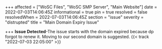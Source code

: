+++
affected = ["WoSC Files", "WoSC SMP Server", "Main Website"]
date = 2022-07-03T14:06:45Z
informational = true
pin = true
resolved = false
resolvedWhen = 2022-07-03T14:06:45Z
section = "issue"
severity = "distrupted"
title = "Main Domain Expiry Issue"

+++
**Issue Detected**-The issue starts with the domain expired because dp forgot to renew it.  Moving to our second domain is suggested. {{< track "2022-07-03 22:05:00" >}}